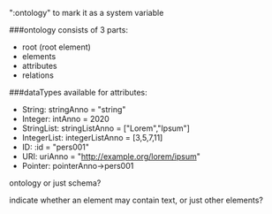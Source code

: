 ":ontology" to mark it as a system variable

###ontology consists of 3 parts:
- root (root element)
- elements
- attributes
- relations

###dataTypes available for attributes:
- String: stringAnno = "string"
- Integer: intAnno = 2020
- StringList: stringListAnno = ["Lorem","Ipsum"]
- IntegerList: integerListAnno = [3,5,7,11]
- ID: :id = "pers001"
- URI: uriAnno = "http://example.org/lorem/ipsum"
- Pointer: pointerAnno->pers001


ontology or just schema?

indicate whether an element may contain text, or just other elements?